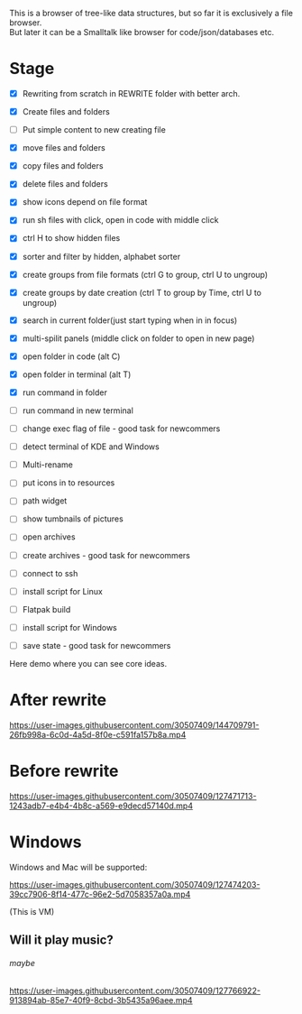 This is a browser of tree-like data structures, but so far it is exclusively a file browser.  
But later it can be a Smalltalk like browser for code/json/databases etc.

# Stage
- [X] Rewriting from scratch in REWRITE folder with better arch.  
- [X] Create files and folders
- [ ] Put simple content to new creating file
- [X] move files and folders
- [X] copy files and folders
- [X] delete files and folders
- [X] show icons depend on file format
- [X] run sh files with click, open in code with middle click
- [X] ctrl H to show hidden files
- [X] sorter and filter by hidden, alphabet sorter
- [X] create groups from file formats (ctrl G to group, ctrl U to ungroup) 
- [X] create groups by date creation (ctrl T to group by Time, ctrl U to ungroup) 
- [X] search in current folder(just start typing when in in focus)
- [X] multi-spilit panels (middle click on folder to open in new page)
- [X] open folder in code (alt C)
- [X] open folder in terminal (alt T)
- [X] run command in folder
- [ ] run command in new terminal
- [ ] change exec flag of file - good task for newcommers
- [ ] detect terminal of KDE and Windows
- [ ] Multi-rename
- [ ] put icons in to resources
- [ ] path widget
- [ ] show tumbnails of pictures
- [ ] open archives 
- [ ] create archives - good task for newcommers
- [ ] connect to ssh
- [ ] install script for Linux
- [ ] Flatpak build
- [ ] install script for Windows
- [ ] save state - good task for newcommers


Here demo where you can see core ideas.  
# After rewrite

https://user-images.githubusercontent.com/30507409/144709791-26fb998a-6c0d-4a5d-8f0e-c591fa157b8a.mp4

# Before rewrite


https://user-images.githubusercontent.com/30507409/127471713-1243adb7-e4b4-4b8c-a569-e9decd57140d.mp4
  
# Windows
Windows and Mac will be supported:  

  

https://user-images.githubusercontent.com/30507409/127474203-39cc7906-8f14-477c-96e2-5d7058357a0a.mp4

(This is VM)
  
## Will it play music?
###### maybe


https://user-images.githubusercontent.com/30507409/127766922-913894ab-85e7-40f9-8cbd-3b5435a96aee.mp4

